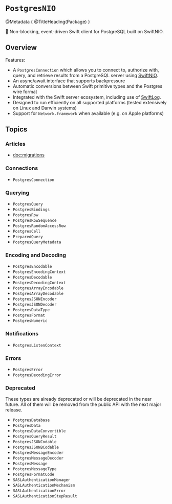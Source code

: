 # ``PostgresNIO``

@Metadata {
    @TitleHeading(Package)
}

🐘 Non-blocking, event-driven Swift client for PostgreSQL built on SwiftNIO.

## Overview

Features:

- A ``PostgresConnection`` which allows you to connect to, authorize with, query, and retrieve results from a PostgreSQL server using [SwiftNIO].
- An async/await interface that supports backpressure 
- Automatic conversions between Swift primitive types and the Postgres wire format
- Integrated with the Swift server ecosystem, including use of [SwiftLog].
- Designed to run efficiently on all supported platforms (tested extensively on Linux and Darwin systems)
- Support for `Network.framework` when available (e.g. on Apple platforms)
 
## Topics

### Articles

- <doc:migrations>

### Connections

- ``PostgresConnection``

### Querying

- ``PostgresQuery``
- ``PostgresBindings``
- ``PostgresRow``
- ``PostgresRowSequence``
- ``PostgresRandomAccessRow``
- ``PostgresCell``
- ``PreparedQuery``
- ``PostgresQueryMetadata``

### Encoding and Decoding

- ``PostgresEncodable``
- ``PostgresEncodingContext``
- ``PostgresDecodable``
- ``PostgresDecodingContext``
- ``PostgresArrayEncodable``
- ``PostgresArrayDecodable``
- ``PostgresJSONEncoder``
- ``PostgresJSONDecoder``
- ``PostgresDataType``
- ``PostgresFormat``
- ``PostgresNumeric``

### Notifications

- ``PostgresListenContext``

### Errors

- ``PostgresError``
- ``PostgresDecodingError``

### Deprecated

These types are already deprecated or will be deprecated in the near future. All of them will be 
removed from the public API with the next major release. 

- ``PostgresDatabase``
- ``PostgresData``
- ``PostgresDataConvertible``
- ``PostgresQueryResult``
- ``PostgresJSONCodable``
- ``PostgresJSONBCodable``
- ``PostgresMessageEncoder``
- ``PostgresMessageDecoder``
- ``PostgresMessage``
- ``PostgresMessageType``
- ``PostgresFormatCode``
- ``SASLAuthenticationManager``
- ``SASLAuthenticationMechanism``
- ``SASLAuthenticationError``
- ``SASLAuthenticationStepResult``

[SwiftNIO]: https://github.com/apple/swift-nio
[SwiftLog]: https://github.com/apple/swift-log
